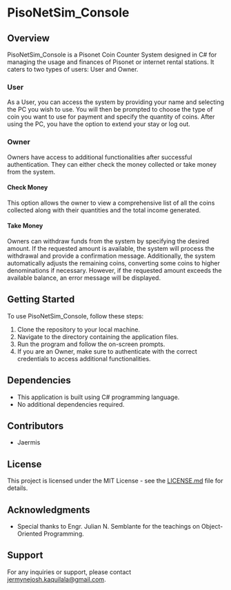 # PisoNetSim_Console

## Overview
PisoNetSim_Console is a Pisonet Coin Counter System designed in C# for managing the usage and finances of Pisonet or internet rental stations. It caters to two types of users: User and Owner.

### User
As a User, you can access the system by providing your name and selecting the PC you wish to use. You will then be prompted to choose the type of coin you want to use for payment and specify the quantity of coins. After using the PC, you have the option to extend your stay or log out.

### Owner
Owners have access to additional functionalities after successful authentication. They can either check the money collected or take money from the system.

#### Check Money
This option allows the owner to view a comprehensive list of all the coins collected along with their quantities and the total income generated.

#### Take Money
Owners can withdraw funds from the system by specifying the desired amount. If the requested amount is available, the system will process the withdrawal and provide a confirmation message. Additionally, the system automatically adjusts the remaining coins, converting some coins to higher denominations if necessary. However, if the requested amount exceeds the available balance, an error message will be displayed.

## Getting Started
To use PisoNetSim_Console, follow these steps:

1. Clone the repository to your local machine.
2. Navigate to the directory containing the application files.
3. Run the program and follow the on-screen prompts.
4. If you are an Owner, make sure to authenticate with the correct credentials to access additional functionalities.

## Dependencies
- This application is built using C# programming language.
- No additional dependencies required.

## Contributors
- Jaermis

## License
This project is licensed under the MIT License - see the [LICENSE.md](LICENSE.md) file for details.

## Acknowledgments
- Special thanks to Engr. Julian N. Semblante for the teachings on Object-Oriented Programming.

## Support
For any inquiries or support, please contact jermynejosh.kaquilala@gmail.com.
